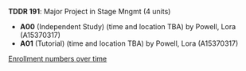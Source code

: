 **TDDR 191**: Major Project in Stage Mngmt (4 units)

- **A00** (Independent Study) (time and location TBA) by Powell, Lora (A15370317)
- **A01** (Tutorial) (time and location TBA) by Powell, Lora (A15370317)

[Enrollment numbers over time](./TDDR191.tsv)
